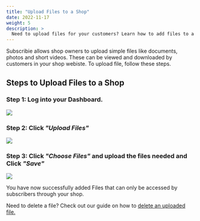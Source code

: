 ```yaml
---
title: "Upload Files to a Shop"
date: 2022-11-17
weight: 5
description: >
  Need to upload files for your customers? Learn how to add files to a shop.
---
```


Subscribie allows shop owners to upload simple files like documents, photos and short videos. These can be viewed and downloaded by customers in your shop webiste. To upload file, follow these steps.

## Steps to Upload Files to a Shop

### Step 1: Log into your Dashboard.

![](https://subscribie.co.uk/blog/content/images/size/w1000/2022/11/image-64.png)

### Step 2: Click *"Upload Files"*

![](https://subscribie.co.uk/blog/content/images/size/w1000/2022/11/image-99.png)

### Step 3: Click *"Choose Files"* and upload the files needed and Click *"Save"*

![](https://subscribie.co.uk/blog/content/images/size/w1000/2022/11/image-100.png)

You have now successfully added Files that can only be accessed by subscribers through your shop.

Need to delete a file? Check out our guide on how to [delete an uploaded file.](https://docs.subscribie.co.uk/docs/tasks/delete-files/)